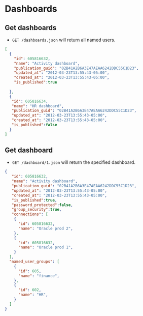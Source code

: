 Dashboards
==========

Get dashboards
--------------

* `GET /dashboards.json` will return all named users.

```json
[
  {
    "id": 605816632,
    "name": "Activity dashboard",
    "publication_guid": "02B41A2B6A3E47AEAA6242DDC55C1D23",
    "updated_at": "2012-03-23T13:55:43-05:00",
    "created_at": "2012-03-23T13:55:43-05:00",
    "is_published":true
    
  },
  {
   "id": 605816634,
   "name": "HR dashboard",
   "publication_guid": "02B41A2B6A3E47AEAA6242DDC55C1D23",
   "updated_at": "2012-03-23T13:55:43-05:00",
   "created_at": "2012-03-23T13:55:43-05:00",
   "is_published":false
  }
]
```


Get dashboard
-------------

* `GET /dashboard/1.json` will return the specified dashboard.

```json
{
   "id": 605816632,
   "name": "Activity dashboard",
   "publication_guid": "02B41A2B6A3E47AEAA6242DDC55C1D23",
   "updated_at": "2012-03-23T13:55:43-05:00",
   "created_at": "2012-03-23T13:55:43-05:00",
   "is_published":true,
   "password_protected":false,
   "group_security":true,
   "connections": [
    {
      "id": 605816632,
      "name": "Oracle prod 2",
    },
    {
      "id": 605816632,
      "name": "Oracle prod 1",
    }
  ],
  "named_user_groups": [
    {
      "id": 605,
      "name": "finance",
    },
    {
      "id": 602,
      "name": "HR",
    }
  ]
}
```
